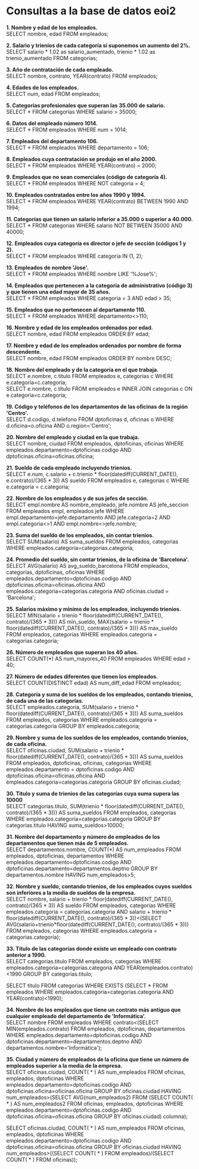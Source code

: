 # Consultas a la base de datos eoi2
**1. Nombre y edad de los empleados.**\
SELECT nombre, edad FROM empleados;

__2. Salario y trienios de cada categoría si suponemos un aumento del 2%.__\
SELECT salario * 1.02 as salario_aumentado, trienio * 1.02 as trienio_aumentado FROM categorias;

**3. Año de contratación de cada empleado.**\
SELECT nombre, contrato, YEAR(contrato) FROM empleados;

__4. Edades de los empleados.__\
SELECT num, edad FROM empleados;

**5. Categorías profesionales que superan las 35.000 de salario.**\
SELECT * FROM categorias WHERE salario > 35000;

__6. Datos del empleado número 1014.__\
SELECT * FROM empleados WHERE num = 1014;

**7. Empleados del departamento 106.**\
SELECT * FROM empleados WHERE departamento = 106;

__8. Empleados cuya contratación se produjo en el año 2000.__\
SELECT * FROM empleados WHERE YEAR(contrato) = 2000;

**9. Empleados que no sean comerciales (código de categoría 4).**\
SELECT * FROM empleados WHERE NOT categoria = 4;

__10. Empleados contratados entre los años 1990 y 1994.__\
SELECT * FROM empleados WHERE YEAR(contrato) BETWEEN 1990 AND 1994;

**11. Categorías que tienen un salario inferior a 35.000 o superior a 40.000.**\
SELECT * FROM categorias WHERE salario NOT BETWEEN 35000 AND 40000;

__12. Empleados cuya categoría es director o jefe de sección (códigos 1 y 2).__\
SELECT * FROM empleados WHERE categoria IN (1, 2);

**13. Empleados de nombre 'Jose'.**\
SELECT * FROM empleados WHERE nombre LIKE '%Jose%';

__14. Empleados que pertenecen a la categoría de administrativo (código 3) y que tienen una edad mayor de 35 años.__\
SELECT * FROM empleados WHERE categoria = 3 AND edad > 35;

**15. Empleados que no pertenecen al departamento 110.**\
SELECT * FROM empleados WHERE departamento<>110;

__16. Nombre y edad de los empleados ordenados por edad.__\
SELECT nombre, edad FROM empleados ORDER BY edad;

**17. Nombre y edad de los empleados ordenados por nombre de forma descendente.**\
SELECT nombre, edad FROM empleados ORDER BY nombre DESC;

__18. Nombre del empleado y de la categoría en el que trabaja.__\
SELECT e.nombre, c.titulo FROM empleados e, categorias c WHERE e.categoria=c.categoria;\
SELECT e.nombre, c.titulo FROM empleados e INNER JOIN categorias c ON e.categoria=c.categoria;

**19. Código y teléfonos de los departamentos de las oficinas de la región 'Centro'.**\
SELECT d.codigo, d.telefono FROM dptoficinas d, oficinas o WHERE d.oficina=o.oficina AND o.region='Centro';

__20. Nombre del empleado y ciudad en la que trabaja.__\
SELECT nombre, ciudad FROM empleados, dptoficinas, oficinas WHERE empleados.departamento=dptoficinas.codigo AND dptoficinas.oficina=oficinas.oficina;

**21. Sueldo de cada empleado incluyendo trienios.**\
SELECT e.num, c.salario + c.trienio * floor(datediff(CURRENT_DATE(), e.contrato)/(365 * 3)) AS sueldo FROM empleados e, categorias c WHERE e.categoria = c.categoria;

__22. Nombre de los empleados y de sus jefes de sección.__\
SELECT empl.nombre AS nombre_empleado, jefe.nombre AS jefe_seccion FROM empleados empl, empleados jefe WHERE empl.departamento=jefe.departamento AND jefe.categoria=2 AND empl.categoria<>1 AND empl.nombre<>jefe.nombre;

**23. Suma del sueldo de los empleados, sin contar trienios.**\
SELECT SUM(salario) AS suma_sueldos FROM empleados, categorias WHERE empleados.categoria=categorias.categoria;

__24. Promedio del sueldo, sin contar trienios, de la oficina de 'Barcelona'.__\
SELECT AVG(salario) AS avg_sueldo_barcelona FROM empleados, categorias, dptoficinas, oficinas WHERE empleados.departamento=dptoficinas.codigo AND dptoficinas.oficina=oficinas.oficina AND empleados.categoria=categorias.categoria AND oficinas.ciudad = 'Barcelona';

**25. Salarios máximo y mínimo de los empleados, incluyendo trienios.**\
SELECT MIN(salario + trienio * floor(datediff(CURRENT_DATE(), contrato)/(365 * 3))) AS min_sueldo, MAX(salario + trienio * floor(datediff(CURRENT_DATE(), contrato)/(365 * 3))) AS max_sueldo FROM empleados, categorias WHERE empleados.categoria = categorias.categoria;

__26. Número de empleados que superan los 40 años.__\
SELECT COUNT(*) AS num_mayores_40 FROM empleados WHERE edad > 40;

**27. Número de edades diferentes que tienen los empleados.**\
SELECT COUNT(DISTINCT edad) AS num_diff_edad FROM empleados;

__28. Categoría y suma de los sueldos de los empleados, contando trienios, de cada una de las categorías.__\
SELECT empleados.categoria, SUM(salario + trienio * floor(datediff(CURRENT_DATE(), contrato)/(365 * 3))) AS suma_sueldos FROM empleados, categorias WHERE empleados.categoria = categorias.categoria GROUP BY empleados.categoria;

**29. Nombre y suma de los sueldos de los empleados, contando trienios, de cada oficina.**\
SELECT oficinas.ciudad, SUM(salario + trienio * floor(datediff(CURRENT_DATE(), contrato)/(365 * 3))) AS suma_sueldos FROM empleados, dptoficinas, oficinas, categorias WHERE empleados.departamento = dptoficinas.codigo AND dptoficinas.oficina=oficinas.oficina AND empleados.categoria=categorias.categoria GROUP BY oficinas.ciudad;

__30. Titulo y suma de trienios de las categorías cuya suma supera las 10000__\
SELECT categorias.titulo, SUM(trienio * floor(datediff(CURRENT_DATE(), contrato)/(365 * 3))) AS suma_sueldos FROM empleados, categorias WHERE empleados.categoria=categorias.categoria GROUP BY categorias.titulo HAVING suma_sueldos>10000;

**31. Nombre del departamento y número de empleados de los departamentos que tienen más de 5 empleados.**\
SELECT departamentos.nombre, COUNT(*) AS num_empleados FROM empleados, dptoficinas, departamentos WHERE empleados.departamento=dptoficinas.codigo AND dptoficinas.departamento=departamentos.deptno GROUP BY departamentos.nombre HAVING num_empleados>5;

__32. Nombre y sueldo, contando trienios, de los empleados cuyos sueldos son inferiores a la media de sueldos de la empresa.__\
SELECT nombre, salario + trienio * floor(datediff(CURRENT_DATE(), contrato)/(365 * 3)) AS sueldo FROM empleados, categorias WHERE empleados.categoria = categorias.categoria AND salario + trienio * floor(datediff(CURRENT_DATE(), contrato)/(365 * 3))<(SELECT AVG(salario+trienio*floor(datediff(CURRENT_DATE(), contrato)/(365 * 3))) FROM empleados, categorias WHERE empleados.categoria = categorias.categoria);

**33. Título de las categorías donde existe un empleado con contrato anterior a 1990.**\
SELECT categorias.titulo FROM empleados, categorias WHERE empleados.categoria=categorias.categoria AND YEAR(empleados.contrato)<1990 GROUP BY categorias.titulo;

SELECT titulo FROM categorias WHERE EXISTS (SELECT * FROM empleados WHERE empleados.categoria=categorias.categoria AND YEAR(contrato)<1990);

__34. Nombre de los empleados que tiene un contrato más antiguo que cualquier empleado del departamento de 'Informática'.__\
SELECT nombre FROM empleados WHERE contrato<(SELECT MIN(empleados.contrato) FROM empleados, dptoficinas, departamentos WHERE empleados.departamento=dptoficinas.codigo AND dptoficinas.departamento=departamentos.deptno AND departamentos.nombre='Informática');

**35. Ciudad y número de empleados de la oficina que tiene un número de empleados superior a la media de la empresa.**\
SELECT oficinas.ciudad, COUNT( * ) AS num_empleados FROM oficinas, empleados, dptoficinas WHERE empleados.departamento=dptoficinas.codigo AND dptoficinas.oficina=oficinas.oficina GROUP BY oficinas.ciudad HAVING num_empleados>(SELECT AVG(num_empleados2) FROM (SELECT COUNT( * ) AS num_empleados2 FROM oficinas, empleados, dptoficinas WHERE empleados.departamento=dptoficinas.codigo AND dptoficinas.oficina=oficinas.oficina GROUP BY oficinas.ciudad) columna);

SELECT oficinas.ciudad, COUNT( * ) AS num_empleados FROM oficinas, empleados, dptoficinas WHERE empleados.departamento=dptoficinas.codigo AND dptoficinas.oficina=oficinas.oficina GROUP BY oficinas.ciudad HAVING num_empleados>((SELECT COUNT( * ) FROM empleados)/(SELECT COUNT( * ) FROM oficinas));